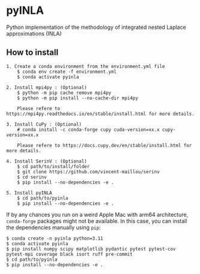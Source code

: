 # pyINLA
Python implementation of the methodology of integrated nested Laplace approximations (INLA)


## How to install
```
1. Create a conda environment from the environment.yml file
    $ conda env create -f environment.yml
    $ conda activate pyinla

2. Install mpi4py : (Optional)
    $ python -m pip cache remove mpi4py
    $ python -m pip install --no-cache-dir mpi4py

    Please refere to https://mpi4py.readthedocs.io/en/stable/install.html for more details.

3. Install CuPy : (Optional)
    # conda install -c conda-forge cupy cuda-version=xx.x cupy-version=xx.x

    Please refere to https://docs.cupy.dev/en/stable/install.html for more details.

4. Install SerinV : (Optional)
    $ cd path/to/install/folder
    $ git clone https://github.com/vincent-maillou/serinv
    $ cd serinv
    $ pip install --no-dependencies -e .

5. Install pyINLA
    $ cd path/to/pyinla
    $ pip install --no-dependencies -e .
```

If by any chances you run on a weird Apple Mac with arm64 architecture, ```conda-forge``` packages might not be available. In this case, you can install the dependencies manually using ```pip```:
```
$ conda create -n pyinla python=3.11
$ conda activate pyinla
$ pip install numpy scipy matplotlib pydantic pytest pytest-cov pytest-mpi coverage black isort ruff pre-commit
$ cd path/to/pyinla
$ pip install --no-dependencies -e .
```